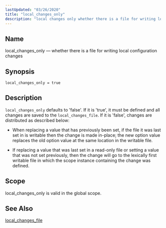 ```yaml
---
lastUpdated: "03/26/2020"
title: "local_changes_only"
description: "local changes only whether there is a file for writing local configuration changes local changes only true local changes only defaults to false If it is true it must be defined and all changes are saved to the local changes file If it is false changes are distributed as described..."
---
```


<a name="conf.ref.local_changes_only"></a> 
## Name

local_changes_only — whether there is a file for writing local configuration changes

## Synopsis

`local_changes_only = true`

<a name="idp25055520"></a> 
## Description

`local_changes_only` defaults to 'false'. If it is 'true', it must be defined and all changes are saved to the `local_changes_file`. If it is 'false', changes are distributed as described below:

*   When replacing a value that has previously been set, if the file it was last set in is writable then the change is made in-place; the new option value replaces the old option value at the same location in the writable file.

*   If replacing a value that was last set in a read-only file or setting a value that was not set previously, then the change will go to the lexically first writable file in which the scope instance containing the change was defined.

<a name="idp25061120"></a> 
## Scope

local_changes_only is valid in the global scope.

<a name="idp25062960"></a> 
## See Also

[local_changes_file](/momentum/4/config/ref-local-changes-file)